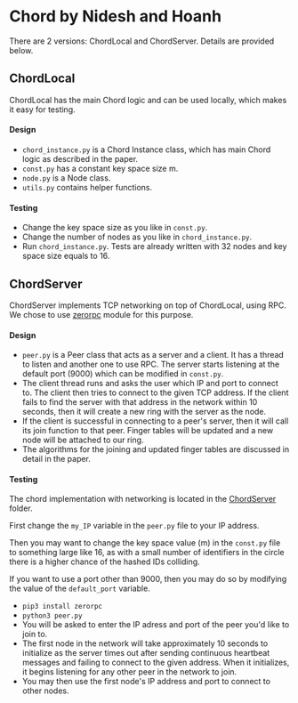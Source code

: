 # Chord by Nidesh and Hoanh

There are 2 versions: ChordLocal and ChordServer. Details are provided below.

## ChordLocal
ChordLocal has the main Chord logic and can be used locally, which makes it easy for testing.

#### Design
- `chord_instance.py` is a Chord Instance class, which has main Chord logic as described in the paper.
- `const.py` has a constant key space size m.
- `node.py` is a Node class.
- `utils.py` contains helper functions.

#### Testing
- Change the key space size as you like in `const.py`.
- Change the number of nodes as you like in `chord_instance.py`.
- Run `chord_instance.py`. Tests are already written with 32 nodes and key space size equals to 16.

## ChordServer
ChordServer implements TCP networking on top of ChordLocal, using RPC. We chose to use
 [zerorpc](http://www.zerorpc.io "zerorpc's Homepage") module for this purpose.

#### Design
- `peer.py` is a Peer class that acts as a server and a client. It has a thread to listen and another
one to use RPC. The server starts listening at the default port (9000) which can be modified in `const.py`.
- The client thread runs and asks the user which IP and port to connect to. The client then tries to connect
 to the given TCP address. If the client fails to find the server with that address in the network within 10
  seconds, then it will create a new ring with the server as the node.
- If the client is successful in connecting to a peer's server, then it will call its join function to that peer.
 Finger tables will be updated and a new node will be attached to our ring. 
- The algorithms for the joining and updated finger tables are discussed in detail in the paper.

#### Testing
The chord implementation with networking is located in the [ChordServer](../blob/master/ChordServer/) folder.

First change the `my_IP` variable in the `peer.py` file to your IP address.

Then you may want to change the key space value (m) in the `const.py` file to something large like 16, as with a small number
 of identifiers in the circle there is a higher chance of the hashed IDs colliding.
 
If you want to use a port other than 9000, then  you may do so by modifying the value of the `default_port` 
variable.
- `pip3 install zerorpc`
- `python3 peer.py`
- You will be asked to enter the IP adress and port of the peer you'd like to join to.
- The first node in the network will take approximately 10 seconds to initialize as the server times out after sending
continuous heartbeat messages and failing to connect to the given address. When it initializes, it begins listening for
any other peer in the network to join.
- You may then use the first node's IP address and port to connect to other nodes.